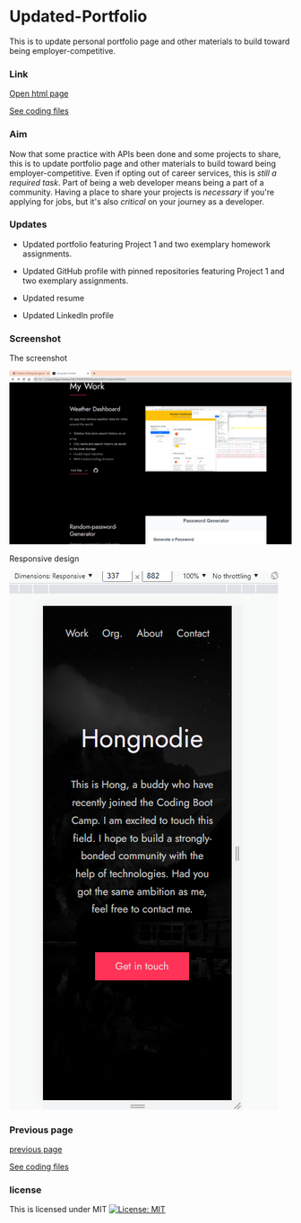 # Updated-Portfolio

This is to update personal portfolio page and other materials to build toward being employer-competitive. 

### Link

[Open html page](https://hongnodie.github.io/Updated-Portfolio/index.html)

[See coding files](https://github.com/Hongnodie/Updated-Portfolio.git)

### Aim

Now that some practice with APIs been done and some projects to share, this is to update portfolio page and other materials to build toward being employer-competitive.
Even if opting out of career services, this is *still a required task*. Part of being a web developer means being a part of a community. Having a place to share your projects is *necessary* if you're applying for jobs, but it's also *critical* on your journey as a developer.

### Updates

* Updated portfolio featuring Project 1 and two exemplary homework assignments.

* Updated GitHub profile with pinned repositories featuring Project 1 and two exemplary assignments.

* Updated resume

* Updated LinkedIn profile

### Screenshot

The screenshot

![The screenshot](./files/Screenshot.png)

Responsive design

![The responsive design](./files/Responsive.png)

### Previous page

[previous page](https://hongnodie.github.io/Week2Work/)

[See coding files](https://github.com/Hongnodie/Week2Work.git)

### license

This is licensed under MIT
[![License: MIT](https://img.shields.io/badge/License-MIT-yellow.svg)](https://opensource.org/licenses/MIT)